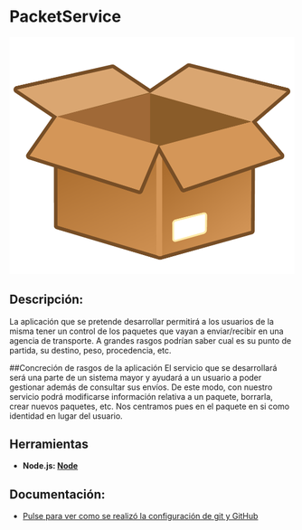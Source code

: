 # PacketService

![](/docs/images/box.png)


## Descripción:
La aplicación que se pretende desarrollar permitirá a los usuarios de la misma tener un control de los paquetes que vayan a enviar/recibir en una agencia de transporte. A grandes rasgos podrían saber cual es su punto de partida, su destino, peso, procedencia, etc.

##Concreción de rasgos de la aplicación
El servicio que se desarrollará será una parte de un sistema mayor y ayudará a un usuario a poder gestionar además de consultar sus envíos. De este modo, con nuestro servicio podrá modificarse información relativa a un paquete, borrarla, crear nuevos paquetes, etc. Nos centramos pues en el paquete en si como identidad en lugar del usuario.

## Herramientas
- **Node.js: [Node](https://nodejs.org/)**

## Documentación:
- [Pulse para ver como se realizó la configuración de git y GitHub](docs/Configuración.md)
